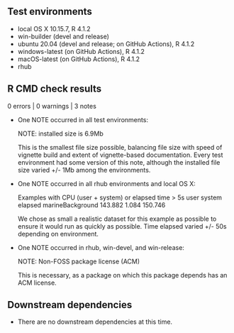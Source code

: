 ## Test environments
* local OS X 10.15.7, R 4.1.2
* win-builder (devel and release)
* ubuntu 20.04 (devel and release; on GitHub Actions), R 4.1.2
* windows-latest (on GitHub Actions), R 4.1.2
* macOS-latest (on GitHub Actions), R 4.1.2
* rhub

## R CMD check results

0 errors | 0 warnings | 3 notes

* One NOTE occurred in all test environments:

    NOTE: installed size is 6.9Mb

    This is the smallest file size possible, balancing file size with speed of vignette build and extent of vignette-based documentation. Every test environment had some version of this note, although the installed file size varied +/- 1Mb among the environments.

* One NOTE occurred in all rhub environments and local OS X:

   Examples with CPU (user + system) or elapsed time > 5s
                       user system elapsed
   marineBackground 143.882  1.084 150.746
   
    We chose as small a realistic dataset for this example as possible to ensure it would run as quickly as possible. Time elapsed varied +/- 50s depending on environment.

* One NOTE occurred in rhub, win-devel, and win-release:

    NOTE: Non-FOSS package license (ACM)

    This is necessary, as a package on which this package depends has an ACM license.

## Downstream dependencies
* There are no downstream dependencies at this time.
